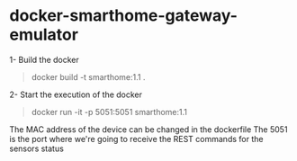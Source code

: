 # docker-smarthome-gateway-emulator

1- Build the docker
> docker build -t smarthome:1.1 .

2- Start the execution of the docker
> docker run -it -p 5051:5051 smarthome:1.1

The MAC address of the device can be changed in the dockerfile
The 5051 is the port where we're going to receive the REST commands for the sensors status
